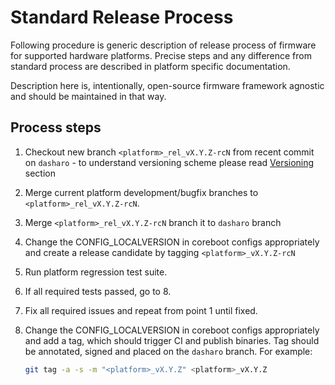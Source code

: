 # Standard Release Process

Following procedure is generic description of release process of firmware for
supported hardware platforms. Precise steps and any difference from standard
process are described in platform specific documentation.

Description here is, intentionally, open-source firmware framework agnostic and
should be maintained in that way.

## Process steps

1. Checkout new branch `<platform>_rel_vX.Y.Z-rcN` from recent commit on
   `dasharo` - to understand versioning scheme please read
   [Versioning](versioning.md) section
2. Merge current platform development/bugfix branches to
   `<platform>_rel_vX.Y.Z-rcN`.
3. Merge `<platform>_rel_vX.Y.Z-rcN` branch it to `dasharo` branch
4. Change the CONFIG_LOCALVERSION in coreboot configs appropriately and create
   a release candidate by tagging `<platform>_vX.Y.Z-rcN`
5. Run platform regression test suite.
6. If all required tests passed, go to 8.
7. Fix all required issues and repeat from point 1 until fixed.
8. Change the CONFIG_LOCALVERSION in coreboot configs appropriately and add a
   tag, which should trigger CI and publish binaries. Tag should be annotated,
   signed and placed on the `dasharo` branch. For example:

    ```bash
    git tag -a -s -m "<platform>_vX.Y.Z" <platform>_vX.Y.Z
    ```
